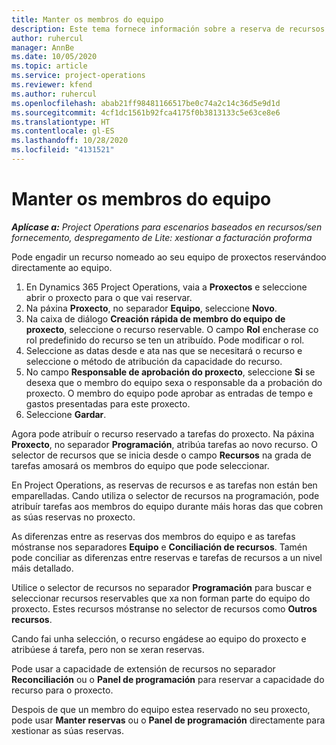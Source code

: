 ```yaml
---
title: Manter os membros do equipo
description: Este tema fornece información sobre a reserva de recursos nomeados para equipos de proxectos e atribuírlles tarefas.
author: ruhercul
manager: AnnBe
ms.date: 10/05/2020
ms.topic: article
ms.service: project-operations
ms.reviewer: kfend
ms.author: ruhercul
ms.openlocfilehash: abab21ff98481166517be0c74a2c14c36d5e9d1d
ms.sourcegitcommit: 4cf1dc1561b92fca4175f0b3813133c5e63ce8e6
ms.translationtype: HT
ms.contentlocale: gl-ES
ms.lasthandoff: 10/28/2020
ms.locfileid: "4131521"
---
```

# <a name="maintain-team-members"></a>Manter os membros do equipo

_**Aplícase a:** Project Operations para escenarios baseados en recursos/sen fornecemento, despregamento de Lite: xestionar a facturación proforma_

Pode engadir un recurso nomeado ao seu equipo de proxectos reservándoo directamente ao equipo.

1. En Dynamics 365 Project Operations, vaia a **Proxectos** e seleccione abrir o proxecto para o que vai reservar.
2. Na páxina **Proxecto**, no separador **Equipo**, seleccione **Novo**. 
3. Na caixa de diálogo **Creación rápida de membro do equipo de proxecto**, seleccione o recurso reservable. O campo **Rol** encherase co rol predefinido do recurso se ten un atribuído. Pode modificar o rol. 
4. Seleccione as datas desde e ata nas que se necesitará o recurso e seleccione o método de atribución da capacidade do recurso. 
5. No campo **Responsable de aprobación do proxecto**, seleccione **Si** se desexa que o membro do equipo sexa o responsable da a probación do proxecto. O membro do equipo pode aprobar as entradas de tempo e gastos presentadas para este proxecto. 
6. Seleccione **Gardar**.

Agora pode atribuír o recurso reservado a tarefas do proxecto. Na páxina **Proxecto**, no separador **Programación**, atribúa tarefas ao novo recurso. O selector de recursos que se inicia desde o campo **Recursos** na grada de tarefas amosará os membros do equipo que pode seleccionar.


En Project Operations, as reservas de recursos e as tarefas non están ben emparelladas. Cando utiliza o selector de recursos na programación, pode atribuír tarefas aos membros do equipo durante máis horas das que cobren as súas reservas no proxecto.

As diferenzas entre as reservas dos membros do equipo e as tarefas móstranse nos separadores **Equipo** e **Conciliación de recursos**. Tamén pode conciliar as diferenzas entre reservas e tarefas de recursos a un nivel máis detallado.

Utilice o selector de recursos no separador **Programación** para buscar e seleccionar recursos reservables que xa non forman parte do equipo do proxecto. Estes recursos móstranse no selector de recursos como **Outros recursos**.

Cando fai unha selección, o recurso engádese ao equipo do proxecto e atribúese á tarefa, pero non se xeran reservas.

Pode usar a capacidade de extensión de recursos no separador **Reconciliación** ou o **Panel de programación** para reservar a capacidade do recurso para o proxecto.

Despois de que un membro do equipo estea reservado no seu proxecto, pode usar **Manter reservas** ou o **Panel de programación** directamente para xestionar as súas reservas.
